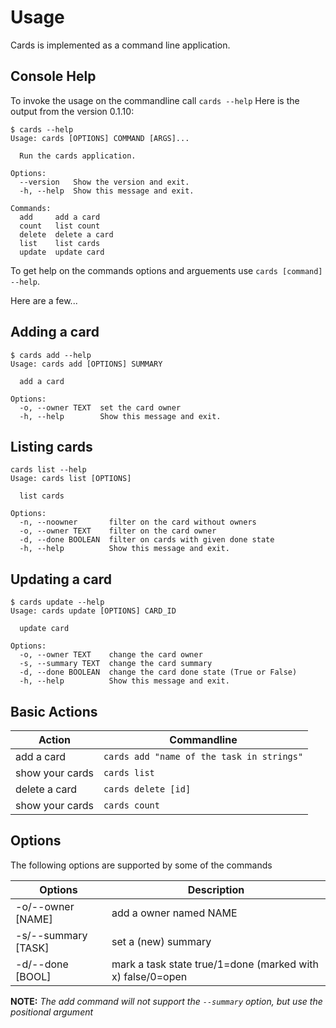 Usage
=====

Cards is implemented as a command line application.

Console Help
-------------
To invoke the usage on the commandline call `cards --help`
Here is the output from the version 0.1.10:

```
$ cards --help
Usage: cards [OPTIONS] COMMAND [ARGS]...

  Run the cards application.

Options:
  --version   Show the version and exit.
  -h, --help  Show this message and exit.

Commands:
  add     add a card
  count   list count
  delete  delete a card
  list    list cards
  update  update card
```

To get help on the commands options and arguements use `cards [command] --help`.

Here are a few...

Adding a card
-------------

```
$ cards add --help
Usage: cards add [OPTIONS] SUMMARY

  add a card

Options:
  -o, --owner TEXT  set the card owner
  -h, --help        Show this message and exit.
```

Listing cards
-------------

```
cards list --help
Usage: cards list [OPTIONS]

  list cards

Options:
  -n, --noowner       filter on the card without owners
  -o, --owner TEXT    filter on the card owner
  -d, --done BOOLEAN  filter on cards with given done state
  -h, --help          Show this message and exit.
```

Updating a card
---------------

```
$ cards update --help
Usage: cards update [OPTIONS] CARD_ID

  update card

Options:
  -o, --owner TEXT    change the card owner
  -s, --summary TEXT  change the card summary
  -d, --done BOOLEAN  change the card done state (True or False)
  -h, --help          Show this message and exit.
```


Basic Actions
-------------

| Action                | Commandline    |
|-----------------------|----------------|
| add a card            | `cards add "name of the task in strings"` |
| show your cards       | `cards list` |
| delete a card         | `cards delete [id]` |
| show your cards       | `cards count` |

Options
---------

The following options are supported by some of the commands

| Options                    | Description |
|----------------------------|-----------------------------|
| -o/--owner [NAME]         | add a owner named NAME    |
| -s/--summary [TASK]       | set a (new) summary       |
| -d/--done [BOOL]          | mark a task state true/1=done (marked with x) false/0=open |

**NOTE:** *The add command will not support the `--summary` option, but use the positional argument*
